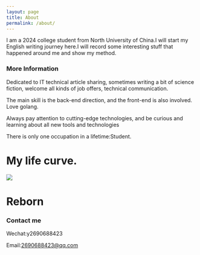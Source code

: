```yaml
---
layout: page
title: About
permalink: /about/
---
```


I am a 2024 college student from North University of China.I will start my English writing journey here.I will record some interesting stuff that happened around me and show my method.

### More Information

Dedicated to IT technical article sharing, sometimes writing a bit of science fiction, welcome all kinds of job offers, technical communication.

The main skill is the back-end direction, and the front-end is also involved. Love golang.

Always pay attention to cutting-edge technologies, and be curious and learning about all new tools and technologies 

There is only one occupation in a lifetime:Student.

# My life curve.

![](https://ri.firesbox.com/images/coverimage.gif)

# Reborn

### Contact me

Wechat:y2690688423

Email:2690688423@qq.com